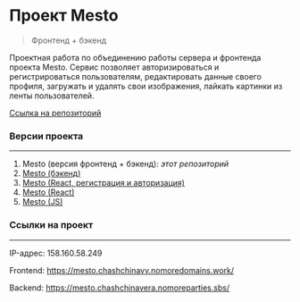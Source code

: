 # **Проект Mesto**
> Фронтенд + бэкенд

Проектная работа по объединению работы сервера и фронтенда проекта Mesto. Сервис позволяет авторизироваться и регистрироваться пользователям, редактировать данные своего профиля, загружать и удалять свои изображения, лайкать картинки из ленты пользователей.

[Ссылка на репозиторий](https://github.com/chashchinavera/react-mesto-api-full-gha)

### **Версии проекта**
***
1. Mesto (версия фронтенд + бэкенд): *этот репозиторий*
2. [Mesto (бэкенд)](https://github.com/chashchinavera/express-mesto-gha)
3. [Mesto (React, регистрация и авторизация)](https://github.com/chashchinavera/react-mesto-auth)
4. [Mesto (React)](https://github.com/chashchinavera/mesto-react)
5. [Mesto (JS)](https://github.com/chashchinavera/mesto)

### **Ссылки на проект**
***

IP-адрес: 158.160.58.249

Frontend:  https://mesto.chashchinavv.nomoredomains.work/

Backend: https://mesto.chashchinavera.nomoreparties.sbs/
